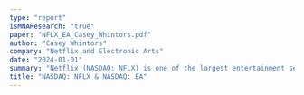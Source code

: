 ```yaml
---
type: "report"
isMNAResearch: "true"
paper: "NFLX_EA_Casey_Whintors.pdf"
author: "Casey Whintors"
company: "Netflix and Electronic Arts"
date: "2024-01-01"
summary: "Netflix (NASDAQ: NFLX) is one of the largest entertainment services with approximately 247 million subscribers across over 190 countries. Netflix develops and offers TV series, films, and games across many different genres and languages on their streaming network. Electronic Arts (NASDAQ: EA) is an American video game company headquartered in Redwood City, California. The company offers innovative games and experiences for consoles, mobile devices, and personal computers boasting nearly 600 million active players globally. Top brands include FIFA, Battlefield, Apex Legends, F1, and NFL Madden. This report analyzes potential strategic alternatives between these two companies."
title: "NASDAQ: NFLX & NASDAQ: EA"
---
```

